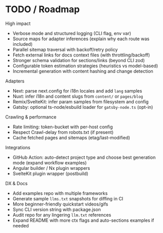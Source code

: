 # TODO / Roadmap

High impact
- Verbose mode and structured logging (CLI flag, env var)
- Source maps for adapter inferences (explain why each route was included)
- Parallel sitemap traversal with backoff/retry policy
- Fetch external links for docs context files (with throttling/backoff)
- Stronger schema validation for sections/links (beyond CLI zod)
- Configurable token estimation strategies (heuristics vs model-based)
- Incremental generation with content hashing and change detection

Adapters
- Next: parse next.config for i18n locales and add `lang` samples
- Nuxt: infer i18n and content slugs from `content/` or `pages/blog`
- Remix/SvelteKit: infer param samples from filesystem and config
- Gatsby: optional ts-node/esbuild loader for `gatsby-node.ts` (opt-in)

Crawling & performance
- Rate limiting: token-bucket with per-host config
- Respect Crawl-delay from robots.txt (if present)
- Cache fetched pages and sitemaps (etag/last-modified)

Integrations
- GitHub Action: auto-detect project type and choose best generation mode (expand workflow examples)
- Angular builder / Nx plugin wrappers
- SvelteKit plugin wrapper (postbuild)

DX & Docs
- Add examples repo with multiple frameworks
- Generate sample `llms.txt` snapshots for diffing in CI
- More beginner-friendly quickstart videos/gifs
- Sync CLI version string with package.json
- Audit repo for any lingering `llm.txt` references
- Expand README with more ctx flags and auto-sections examples if needed
